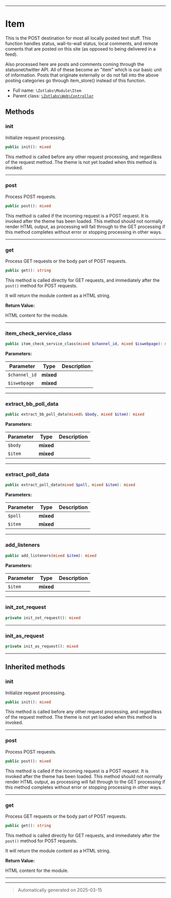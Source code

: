 ***

# Item

This is the POST destination for most all locally posted
text stuff. This function handles status, wall-to-wall status,
local comments, and remote coments that are posted on this site
(as opposed to being delivered in a feed).

Also processed here are posts and comments coming through the
statusnet/twitter API.
All of these become an "item" which is our basic unit of
information.
Posts that originate externally or do not fall into the above
posting categories go through item_store() instead of this function.

* Full name: `\Zotlabs\Module\Item`
* Parent class: [`\Zotlabs\Web\Controller`](../Web/Controller.md)




## Methods


### init

Initialize request processing.

```php
public init(): mixed
```

This method is called before any other request processing, and
regardless of the request method. The theme is not yet loaded when
this method is invoked.










***

### post

Process POST requests.

```php
public post(): mixed
```

This method is called if the incoming request is a POST request. It is
invoked after the theme has been loaded. This method should not normally
render HTML output, as processing will fall through to the GET processing
if this method completes without error or stopping processing in other
ways.










***

### get

Process GET requests or the body part of POST requests.

```php
public get(): string
```

This method is called directly for GET requests, and immediately after the
`post()` method for POST requests.

It will return the module content as a HTML string.







**Return Value:**

HTML content for the module.




***

### item_check_service_class



```php
public item_check_service_class(mixed $channel_id, mixed $iswebpage): mixed
```








**Parameters:**

| Parameter | Type | Description |
|-----------|------|-------------|
| `$channel_id` | **mixed** |  |
| `$iswebpage` | **mixed** |  |





***

### extract_bb_poll_data



```php
public extract_bb_poll_data(mixed& $body, mixed $item): mixed
```








**Parameters:**

| Parameter | Type | Description |
|-----------|------|-------------|
| `$body` | **mixed** |  |
| `$item` | **mixed** |  |





***

### extract_poll_data



```php
public extract_poll_data(mixed $poll, mixed $item): mixed
```








**Parameters:**

| Parameter | Type | Description |
|-----------|------|-------------|
| `$poll` | **mixed** |  |
| `$item` | **mixed** |  |





***

### add_listeners



```php
public add_listeners(mixed $item): mixed
```








**Parameters:**

| Parameter | Type | Description |
|-----------|------|-------------|
| `$item` | **mixed** |  |





***

### init_zot_request



```php
private init_zot_request(): mixed
```












***

### init_as_request



```php
private init_as_request(): mixed
```












***


## Inherited methods


### init

Initialize request processing.

```php
public init(): mixed
```

This method is called before any other request processing, and
regardless of the request method. The theme is not yet loaded when
this method is invoked.










***

### post

Process POST requests.

```php
public post(): mixed
```

This method is called if the incoming request is a POST request. It is
invoked after the theme has been loaded. This method should not normally
render HTML output, as processing will fall through to the GET processing
if this method completes without error or stopping processing in other
ways.










***

### get

Process GET requests or the body part of POST requests.

```php
public get(): string
```

This method is called directly for GET requests, and immediately after the
`post()` method for POST requests.

It will return the module content as a HTML string.







**Return Value:**

HTML content for the module.




***


***
> Automatically generated on 2025-03-15
